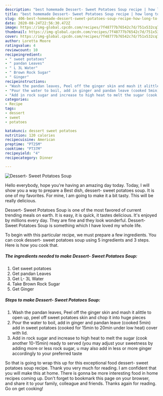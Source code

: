 ```yaml
---
description: "best homemade Dessert- Sweet Potatoes Soup recipe | how long to cook Dessert- Sweet Potatoes Soup"
title: "best homemade Dessert- Sweet Potatoes Soup recipe | how long to cook Dessert- Sweet Potatoes Soup"
slug: 406-best-homemade-dessert-sweet-potatoes-soup-recipe-how-long-to-cook-dessert-sweet-potatoes-soup
date: 2020-08-24T22:56:30.472Z
image: https://img-global.cpcdn.com/recipes/7f48777b76542c7d/751x532cq70/dessert-sweet-potatoes-soup-recipe-main-photo.jpg
thumbnail: https://img-global.cpcdn.com/recipes/7f48777b76542c7d/751x532cq70/dessert-sweet-potatoes-soup-recipe-main-photo.jpg
cover: https://img-global.cpcdn.com/recipes/7f48777b76542c7d/751x532cq70/dessert-sweet-potatoes-soup-recipe-main-photo.jpg
author: Loretta Moore
ratingvalue: 4
reviewcount: 10
recipeingredient:
- " sweet potatoes"
- " pandan Leaves"
- " L 3L Water"
- " Brown Rock Sugar"
- " Ginger"
recipeinstructions:
- "Wash the pandan leaves, Peel off the ginger skin and mash it alittle to open up, peel off sweet potatoes skin and chop it into huge pieces"
- "Pour the water to boil, add in ginger and pandan leave (cooked 5min) add in sweet potatoes (cooked for 15min to 20min under low heat) cover with lid."
- "Add in rock sugar and increase to high heat to melt the sugar (cook another 10-15min) ready to served (you may adjust your sweetness by adding more or less rock sugar, u may also add in less or more ginger accordingly to your preferred taste"
categories:
- Recipe
tags:
- dessert
- sweet
- potatoes

katakunci: dessert sweet potatoes 
nutrition: 120 calories
recipecuisine: American
preptime: "PT25M"
cooktime: "PT37M"
recipeyield: "4"
recipecategory: Dinner

---
```



![Dessert- Sweet Potatoes Soup](https://img-global.cpcdn.com/recipes/7f48777b76542c7d/751x532cq70/dessert-sweet-potatoes-soup-recipe-main-photo.jpg)

Hello everybody, hope you're having an amazing day today. Today, I will show you a way to prepare a Best dish, dessert- sweet potatoes soup. It is one of my favorites. For mine, I am going to make it a bit tasty. This will be really delicious.



Dessert- Sweet Potatoes Soup is one of the most favored of current trending meals on earth. It is easy, it is quick, it tastes delicious. It's enjoyed by millions every day. They are fine and they look wonderful. Dessert- Sweet Potatoes Soup is something which I have loved my whole life.


To begin with this particular recipe, we must prepare a few ingredients. You can cook dessert- sweet potatoes soup using 5 ingredients and 3 steps. Here is how you cook that.

<!--inarticleads1-->

##### The ingredients needed to make Dessert- Sweet Potatoes Soup:

1. Get  sweet potatoes
1. Get  pandan Leaves
1. Get  L- 3L Water
1. Take  Brown Rock Sugar
1. Get  Ginger




<!--inarticleads2-->

##### Steps to make Dessert- Sweet Potatoes Soup:

1. Wash the pandan leaves, Peel off the ginger skin and mash it alittle to open up, peel off sweet potatoes skin and chop it into huge pieces
1. Pour the water to boil, add in ginger and pandan leave (cooked 5min) add in sweet potatoes (cooked for 15min to 20min under low heat) cover with lid.
1. Add in rock sugar and increase to high heat to melt the sugar (cook another 10-15min) ready to served (you may adjust your sweetness by adding more or less rock sugar, u may also add in less or more ginger accordingly to your preferred taste




So that is going to wrap this up for this exceptional food dessert- sweet potatoes soup recipe. Thank you very much for reading. I am confident that you will make this at home. There is gonna be more interesting food in home recipes coming up. Don't forget to bookmark this page on your browser, and share it to your family, colleague and friends. Thanks again for reading. Go on get cooking!
